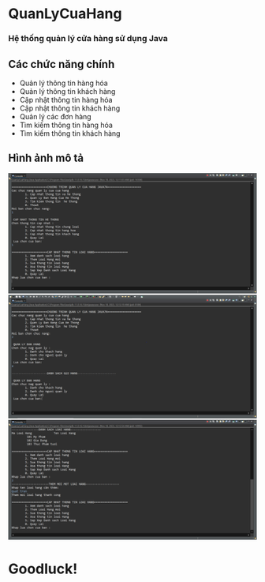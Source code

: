# QuanLyCuaHang
### Hệ thống quản lý cửa hàng sử dụng Java

## Các chức năng chính
- Quản lý thông tin hàng hóa
- Quản lý thông tin khách hàng
- Cập nhật thông tin hàng hóa
- Cập nhật thông tin khách hàng
- Quản lý các đơn hàng
- Tìm kiếm thông tin hàng hóa
- Tìm kiếm thông tin khách hàng

## Hình ảnh mô tả
<img width="800px" src="/demo/demo_1.PNG" />
<img width="800px" src="/demo/demo_2.PNG" />
<img width="800px" src="/demo/demo_3.PNG" />

# Goodluck!